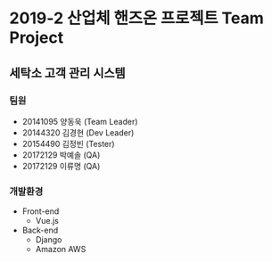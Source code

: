 # 2019-2 산업체 핸즈온 프로젝트 Team Project
## 세탁소 고객 관리 시스템

### 팀원
- 20141095 양동욱 (Team Leader)  
- 20144320 김경현 (Dev Leader)  
- 20154490 김정빈 (Tester)  
- 20172129 박예솔 (QA)  
- 20172129 이류명 (QA)  

### 개발환경
- Front-end
  - Vue.js
- Back-end
  - Django
  - Amazon AWS
